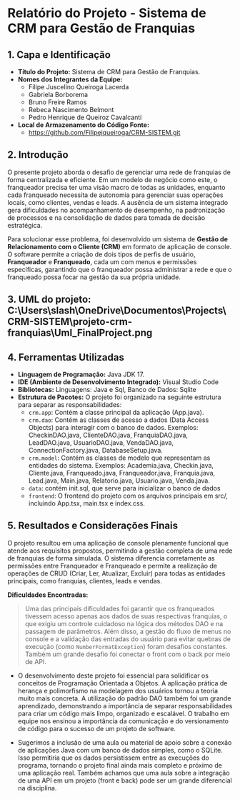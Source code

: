 # Relatório do Projeto - Sistema de CRM para Gestão de Franquias

## 1\. Capa e Identificação

  * **Título do Projeto:** Sistema de CRM para Gestão de Franquias.
  * **Nomes dos Integrantes da Equipe:**
      * Filipe Juscelino Queiroga Lacerda
      * Gabriela Borborema
      * Bruno Freire Ramos
      * Rebeca Nascimento Belmont
      * Pedro Henrique de Queiroz Cavalcanti
  * **Local de Armazenamento do Código Fonte:**
      * https://github.com/Filipejqueiroga/CRM-SISTEM.git

## 2\. Introdução

O presente projeto aborda o desafio de gerenciar uma rede de franquias de forma centralizada e eficiente. Em um modelo de negócio como este, o franqueador precisa ter uma visão macro de todas as unidades, enquanto cada franqueado necessita de autonomia para gerenciar suas operações locais, como clientes, vendas e leads. A ausência de um sistema integrado gera dificuldades no acompanhamento de desempenho, na padronização de processos e na consolidação de dados para tomada de decisão estratégica.

Para solucionar esse problema, foi desenvolvido um sistema de **Gestão de Relacionamento com o Cliente (CRM)** em formato de aplicação de console. O software permite a criação de dois tipos de perfis de usuário, **Franqueador** e **Franqueado**, cada um com menus e permissões específicas, garantindo que o franqueador possa administrar a rede e que o franqueado possa focar na gestão da sua própria unidade.

## 3\. UML do projeto: C:\Users\slash\OneDrive\Documentos\Projects\CRM-SISTEM\projeto-crm-franquias\Uml_FinalProject.png

## 4\. Ferramentas Utilizadas

  * **Linguagem de Programação:** Java JDK 17.
  * **IDE (Ambiente de Desenvolvimento Integrado):** Visual Studio Code
  * **Bibliotecas:** Linguagens: Java e Sql, Banco de Dados: Sqlite
  * **Estrutura de Pacotes:** O projeto foi organizado na seguinte estrutura para separar as responsabilidades:
      * `crm.app`: Contém a classe principal da aplicação (App.java).
      * `crm.dao`: Contém as classes de acesso a dados (Data Access Objects) para interagir com o banco de dados. Exemplos: CheckinDAO.java, ClienteDAO.java, FranquiaDAO.java, LeadDAO.java, UsuarioDAO.java, VendaDAO.java, ConnectionFactory.java, DatabaseSetup.java.
      * `crm.model`: Contém as classes de modelo que representam as entidades do sistema. Exemplos: Academia.java, Checkin.java, Cliente.java, Franqueado.java, Franqueador.java, Franquia.java, Lead.java, Main.java, Relatorio.java, Usuario.java, Venda.java.
      * `data`: contém init.sql, que serve para inicializar o banco de dados
      * `frontend`: O frontend do projeto com os arquivos principais em src/, incluindo App.tsx, main.tsx e index.css.

## 5\. Resultados e Considerações Finais

O projeto resultou em uma aplicação de console plenamente funcional que atende aos requisitos propostos, permitindo a gestão completa de uma rede de franquias de forma simulada. O sistema diferencia corretamente as permissões entre Franqueador e Franqueado e permite a realização de operações de CRUD (Criar, Ler, Atualizar, Excluir) para todas as entidades principais, como franquias, clientes, leads e vendas.

**Dificuldades Encontradas:**

> Uma das principais dificuldades foi garantir que os franqueados tivessem acesso apenas aos dados de suas respectivas franquias, o que exigiu um controle cuidadoso na lógica dos métodos DAO e na passagem de parâmetros. Além disso, a gestão do fluxo de menus no console e a validação das entradas do usuário para evitar quebras de execução (como `NumberFormatException`) foram desafios constantes.
Também um grande desafio foi conectar o front com o back por meio de API.


- O desenvolvimento deste projeto foi essencial para solidificar os conceitos de Programação Orientada a Objetos. A aplicação prática de herança e polimorfismo na modelagem dos usuários tornou a teoria muito mais concreta. A utilização do padrão DAO também foi um grande aprendizado, demonstrando a importância de separar responsabilidades para criar um código mais limpo, organizado e escalável. O trabalho em equipe nos ensinou a importância da comunicação e do versionamento de código para o sucesso de um projeto de software.

- Sugerimos a inclusão de uma aula ou material de apoio sobre a conexão de aplicações Java com um banco de dados simples, como o SQLite. Isso permitiria que os dados persistissem entre as execuções do programa, tornando o projeto final ainda mais completo e próximo de uma aplicação real. Também achamos que uma aula sobre a integração de uma API em um projeto (front e back) pode ser um grande diferencial na disciplina.

